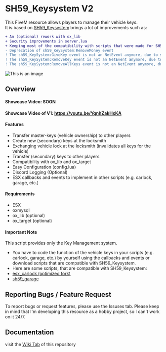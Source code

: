 # SH59_Keysystem V2
This FiveM resource allows players to manage their vehicle keys.
<br>It is based on [SH59_Keysystem](https://github.com/SteakHarpyie59/sh59_keysystem) brings a lot of improvements such as:
```diff
+ An (optional) rework with ox_lib
+ Security improvements in server.lua
+ Keeping most of the compatibility with scripts that were made for SH59_Keysystem (V1)
- Deprecation of sh59_KeySystem:RemoveMoney event
! The sh59_KeySystem:GiveKey event is not an NetEvent anymore, due to security reasons its now just an server event.
! The sh59_KeySystem:RemoveKey event is not an NetEvent anymore, due to security reasons its now just an server event.
! The sh59_KeySystem:RemoveAllKeys event is not an NetEvent anymore, due to security reasons its now just an server event.
```
![This is an image](https://raw.githubusercontent.com/SteakHarpyie59/images-for-my-work/main/KeysysV2_Image.png)

## Overview
#### Showcase Video: SOON
#### Showcase Video of V1: https://youtu.be/YqnhZakHxKA

#### Features
- Transfer master-keys (vehicle ownership) to other players
- Create new (secondary) keys at the locksmith
- Exchanging vehicle lock at the locksmith (invalidates all keys for the vehicle)
- Transfer (secondary) keys to other players
- Compatibility with ox_lib and ox_target
- Easy Configuration (config.lua)
- Discord Logging (Optional)
- ESX callbacks and events to implement in other scripts (e.g. carlock, garage, etc.)


#### Requirements
- ESX
- oxmysql
- ox_lib (optional)
- ox_target (optional)

#### Important Note
This script provides only the Key Management system.
- You have to code the function of the vehicle keys in your scripts (e.g. carlock, garage, etc.) by yourself using the callbacks and events or download scripts that are compatible with SH59_Keysystem.
- Here are some scripts, that are compatible with SH59_Keysystem:
- [esx_carlock (optimized fork)](https://github.com/SteakHarpyie59/esx_carlock)
- [sh59_garage](https://github.com/SteakHarpyie59/sh59_garage)

## Reporting Bugs / Feature Request
To report bugs or request features, please use the Issuses tab.
Please keep in mind that I'm developing this resource as a hobby project, so I can't work on it 24/7.

## Documentation
visit the [Wiki Tab](https://github.com/SteakHarpyie59/sh59_keysystem/wiki) of this repository
